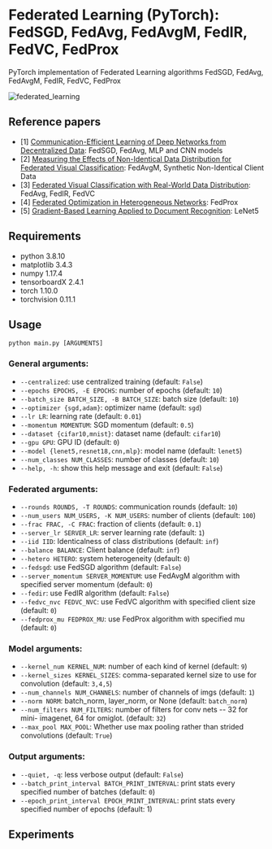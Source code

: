# Federated Learning (PyTorch): FedSGD, FedAvg, FedAvgM, FedIR, FedVC, FedProx
PyTorch implementation of Federated Learning algorithms FedSGD, FedAvg, FedAvgM, FedIR, FedVC, FedProx

![federated_learning](https://1.bp.blogspot.com/-K65Ed68KGXk/WOa9jaRWC6I/AAAAAAAABsM/gglycD_anuQSp-i67fxER1FOlVTulvV2gCLcB/s1600/FederatedLearning_FinalFiles_Flow%2BChart1.png)

## Reference papers
* [1] [Communication-Efficient Learning of Deep Networks from Decentralized Data](https://arxiv.org/abs/1602.05629): FedSGD, FedAvg, MLP and CNN models
* [2] [Measuring the Effects of Non-Identical Data Distribution for Federated Visual Classification](https://arxiv.org/abs/1909.06335): FedAvgM, Synthetic Non-Identical Client Data
* [3] [Federated Visual Classification with Real-World Data Distribution](https://arxiv.org/abs/2003.08082): FedAvg, FedIR, FedVC
* [4] [Federated Optimization in Heterogeneous Networks](https://arxiv.org/abs/1812.06127): FedProx
* [5] [Gradient-Based Learning Applied to Document Recognition](https://axon.cs.byu.edu/~martinez/classes/678/Papers/Convolution_nets.pdf): LeNet5

## Requirements
* python 3.8.10
* matplotlib 3.4.3
* numpy 1.17.4
* tensorboardX 2.4.1
* torch 1.10.0
* torchvision 0.11.1

## Usage
```python main.py [ARGUMENTS]```

### General arguments:
* ```--centralized```:         use centralized training (default: ```False```)
* ```--epochs EPOCHS, -E EPOCHS```:
                        number of epochs (default: ```10```)
* ```--batch_size BATCH_SIZE, -B BATCH_SIZE```:
                        batch size (default: ```10```)
* ```--optimizer {sgd,adam}```:
                        optimizer name (default: ```sgd```)
* ```--lr LR```:               learning rate (default: ```0.01```)
* ```--momentum MOMENTUM```:   SGD momentum (default: ```0.5```)
* ```--dataset {cifar10,mnist}```:
                        dataset name (default: ```cifar10```)
* ```--gpu GPU```:             GPU ID (default: ```0```)
* ```--model {lenet5,resnet18,cnn,mlp}```:
                        model name (default: ```lenet5```)
* ```--num_classes NUM_CLASSES```:
                        number of classes (default: ```10```)
* ```--help, -h```:            show this help message and exit (default: ```False```)

### Federated arguments:
* ```--rounds ROUNDS, -T ROUNDS```:
                        communication rounds (default: ```10```)
* ```--num_users NUM_USERS, -K NUM_USERS```:
                        number of clients (default: ```100```)
* ```--frac FRAC, -C FRAC```:  fraction of clients (default: ```0.1```)
* ```--server_lr SERVER_LR```:
                        server learning rate (default: ```1```)
* ```--iid IID```:             Identicalness of class distributions (default: ```inf```)
* ```--balance BALANCE```:     Client balance (default: ```inf```)
* ```--hetero HETERO```:       system heterogeneity (default: ```0```)
* ```--fedsgd```:              use FedSGD algorithm (default: ```False```)
* ```--server_momentum SERVER_MOMENTUM```:
                        use FedAvgM algorithm with specified server momentum
                        (default: ```0```)
* ```--fedir```:               use FedIR algorithm (default: ```False```)
* ```--fedvc_nvc FEDVC_NVC```:
                        use FedVC algorithm with specified client size
                        (default: ```0```)
* ```--fedprox_mu FEDPROX_MU```:
                        use FedProx algorithm with specified mu (default: ```0```)

### Model arguments:
* ```--kernel_num KERNEL_NUM```:
                        number of each kind of kernel (default: ```9```)
* ```--kernel_sizes KERNEL_SIZES```:
                        comma-separated kernel size to use for convolution
                        (default: ```3,4,5```)
* ```--num_channels NUM_CHANNELS```:
                        number of channels of imgs (default: ```1```)
* ```--norm NORM```:           batch_norm, layer_norm, or None (default: ```batch_norm```)
* ```--num_filters NUM_FILTERS```:
                        number of filters for conv nets -- 32 for mini-
                        imagenet, 64 for omiglot. (default: ```32```)
* ```--max_pool MAX_POOL```:   Whether use max pooling rather than strided
                        convolutions (default: ```True```)

### Output arguments:
* ```--quiet, -q```:           less verbose output (default: ```False```)
* ```--batch_print_interval BATCH_PRINT_INTERVAL```:
                        print stats every specified number of batches
                        (default: ```0```)
* ```--epoch_print_interval EPOCH_PRINT_INTERVAL```:
                        print stats every specified number of epochs (default:
                        1)

## Experiments

